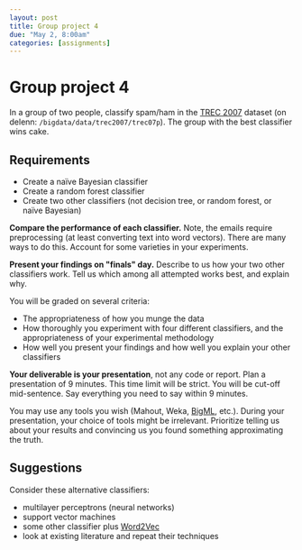```yaml
---
layout: post
title: Group project 4
due: "May 2, 8:00am"
categories: [assignments]
---
```


# Group project 4

In a group of two people, classify spam/ham in the [TREC 2007](http://plg.uwaterloo.ca/~gvcormac/treccorpus07/) dataset (on delenn: `/bigdata/data/trec2007/trec07p`). The group with the best classifier wins cake.

## Requirements

- Create a naïve Bayesian classifier
- Create a random forest classifier
- Create two other classifiers (not decision tree, or random forest, or naïve Bayesian)

**Compare the performance of each classifier.** Note, the emails require preprocessing (at least converting text into word vectors). There are many ways to do this. Account for some varieties in your experiments.

**Present your findings on "finals" day.** Describe to us how your two other classifiers work. Tell us which among all attempted works best, and explain why.

You will be graded on several criteria:

- The appropriateness of how you munge the data
- How thoroughly you experiment with four different classifiers, and the appropriateness of your experimental methodology
- How well you present your findings and how well you explain your other classifiers

**Your deliverable is your presentation**, not any code or report. Plan a presentation of 9 minutes. This time limit will be strict. You will be cut-off mid-sentence. Say everything you need to say within 9 minutes.

You may use any tools you wish (Mahout, Weka, [BigML](https://bigml.com/), etc.). During your presentation, your choice of tools might be irrelevant. Prioritize telling us about your results and convincing us you found something approximating the truth.

## Suggestions

Consider these alternative classifiers:

- multilayer perceptrons (neural networks)
- support vector machines
- some other classifier plus [Word2Vec](https://code.google.com/p/word2vec/)
- look at existing literature and repeat their techniques
